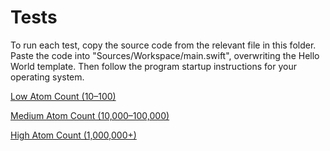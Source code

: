 # Tests

To run each test, copy the source code from the relevant file in this folder. Paste the code into "Sources/Workspace/main.swift", overwriting the Hello World template. Then follow the program startup instructions for your operating system.

[Low Atom Count (10&ndash;100)](./tests-low-atom-count.md)

[Medium Atom Count (10,000&ndash;100,000)](./tests-medium-atom-count.md)

[High Atom Count (1,000,000+)](./tests-high-atom-count.md)
